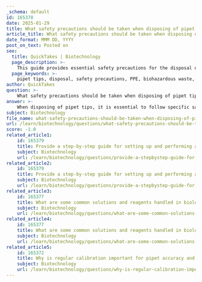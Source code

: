 ```yaml
---
_schema: default
id: 165378
date: 2025-01-29
title: What safety precautions should be taken when disposing of pipet tips?
article_title: What safety precautions should be taken when disposing of pipet tips?
date_format: MMM DD, YYYY
post_on_text: Posted on
seo:
  title: QuickTakes | Biotechnology
  page_description: >-
    This guide provides essential safety precautions for the disposal of pipet tips in laboratory settings, emphasizing the importance of personal protective equipment, waste segregation, and adherence to specific protocols to ensure safety and environmental responsibility.
  page_keywords: >-
    pipet tips, disposal, safety precautions, PPE, biohazardous waste, sharps handling, disposal containers, inactivation, laboratory protocols, radioactive materials, environmental impact
author: QuickTakes
question: >-
    What safety precautions should be taken when disposing of pipet tips?
answer: >-
    When disposing of pipet tips, it is essential to follow specific safety precautions to ensure the safety of laboratory personnel and the environment. Here are the key safety measures to consider:\n\n1. **Personal Protective Equipment (PPE)**: Always wear appropriate PPE, including safety glasses, gloves, and a lab coat, when handling used pipet tips. This protects against potential exposure to hazardous materials.\n\n2. **Segregation of Waste**: Used pipet tips should be stored in a separate container designated for biohazardous waste. This prevents contamination of other waste streams and ensures safe handling.\n\n3. **Sharps Handling**: Treat used pipet tips as sharps, as they can have sharp points that pose a puncture risk. Handle them with care to avoid injury.\n\n4. **Disposal Containers**: Use designated sharps containers for the disposal of used pipet tips. These containers are specifically designed to comply with safety regulations and ensure that hazardous materials are handled properly.\n\n5. **Inactivation of Contaminated Tips**: If pipet tips have come into contact with hazardous or infectious materials, they should be inactivated before disposal. This can be done through methods such as autoclaving, which sterilizes the tips by exposing them to high-pressure steam.\n\n6. **Follow Laboratory Protocols**: Adhere to your laboratory's specific protocols for the disposal of pipet tips, especially if they contain residues of hazardous chemicals. Consult with Environmental Health and Safety (EHS) staff if you are unsure about the proper disposal methods.\n\n7. **Special Considerations for Radioactive Materials**: If pipet tips are contaminated with radioactive materials, they must be disposed of through the Health Physics/Radiation Safety program. Place them in designated sharps containers provided by Health Physics for proper disposal.\n\n8. **Environmental Impact Awareness**: Consider the environmental implications of disposable pipet tips. Whenever possible, opt for eco-friendly alternatives, such as tips made from recyclable materials or those certified as biodegradable.\n\nBy following these precautions, you can ensure the safe and responsible disposal of pipet tips, protecting both laboratory personnel and the environment.
subject: Biotechnology
file_name: what-safety-precautions-should-be-taken-when-disposing-of-pipet-tips.md
url: /learn/biotechnology/questions/what-safety-precautions-should-be-taken-when-disposing-of-pipet-tips
score: -1.0
related_article1:
    id: 165379
    title: Provide a step-by-step guide for setting up and performing a micro pipetting action.
    subject: Biotechnology
    url: /learn/biotechnology/questions/provide-a-stepbystep-guide-for-setting-up-and-performing-a-micro-pipetting-action
related_article2:
    id: 165379
    title: Provide a step-by-step guide for setting up and performing a micro pipetting action.
    subject: Biotechnology
    url: /learn/biotechnology/questions/provide-a-stepbystep-guide-for-setting-up-and-performing-a-micro-pipetting-action
related_article3:
    id: 165377
    title: What are some common solutions and reagents handled in biology labs, and what techniques are used to avoid contamination?
    subject: Biotechnology
    url: /learn/biotechnology/questions/what-are-some-common-solutions-and-reagents-handled-in-biology-labs-and-what-techniques-are-used-to-avoid-contamination
related_article4:
    id: 165377
    title: What are some common solutions and reagents handled in biology labs, and what techniques are used to avoid contamination?
    subject: Biotechnology
    url: /learn/biotechnology/questions/what-are-some-common-solutions-and-reagents-handled-in-biology-labs-and-what-techniques-are-used-to-avoid-contamination
related_article5:
    id: 165372
    title: Why is regular calibration important for pipet accuracy and maintenance?
    subject: Biotechnology
    url: /learn/biotechnology/questions/why-is-regular-calibration-important-for-pipet-accuracy-and-maintenance
---
```


&nbsp;